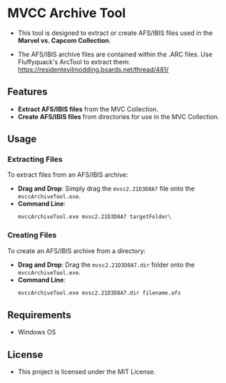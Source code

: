 # MVCC Archive Tool

- This tool is designed to extract or create AFS/IBIS files used in the **Marvel vs. Capcom Collection**.

- The AFS/IBIS archive files are contained within the .ARC files.  Use Fluffyquack's ArcTool to extract them:
https://residentevilmodding.boards.net/thread/481/


## Features
- **Extract AFS/IBIS files** from the MVC Collection.
- **Create AFS/IBIS files** from directories for use in the MVC Collection.

## Usage

### Extracting Files
To extract files from an AFS/IBIS archive:

- **Drag and Drop**: Simply drag the `mvsc2.21D3D8A7` file onto the `mvccArchiveTool.exe`.
- **Command Line**:
  ```bash
  mvccArchiveTool.exe mvsc2.21D3D8A7 targetFolder\
  ```

### Creating Files
To create an AFS/IBIS archive from a directory:

- **Drag and Drop**: Drag the `mvsc2.21D3D8A7.dir` folder onto the `mvccArchiveTool.exe`.
- **Command Line**:
  ```bash
  mvccArchiveTool.exe mvsc2.21D3D8A7.dir filename.afs
  ```

## Requirements
- Windows OS

## License
- This project is licensed under the MIT License.
